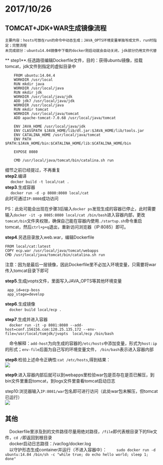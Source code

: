 # 2017/10/26 #
  ## TOMCAT+JDK+WAR生成镜像流程 ##  
    主要内容：hosts可放在run的命令中动态生成；JAVA_OPTS环境变量单独写成文件，run时指定；完整流程  
    未完成部分：ubuntu14.04镜像中下载的docker刚启动就会自动关闭，jdk部分仍用文件代替  


  ** step1**.任选路径编辑Dockerfile文件，目的：获得ubuntu镜像，挂载tomcat，jdk文件到指定的虚拟目录中  

        FROM ubuntu:14.04.4
		WORKDIR /usr/local
		RUN mkdir java
		WORKDIR /usr/local/java
		RUN mkdir jdk
		WORKDIR /usr/local/java/jdk
		ADD jdk7 /usr/local/java/jdk
		WORKDIR /usr/local/java
		RUN mkdir tomcat
		WORKDIR /usr/local/java/tomcat
		ADD apache-tomcat-7.0.68 /usr/local/java/tomcat
		
		ENV JAVA_HOME /usr/local/java/jdk
		ENV CLASSPATH $JAVA_HOME/lib/dt.jar:$JAVA_HOME/lib/tools.jar
		ENV CATALINA_HOME /usr/local/java/tomcat
		ENV PATH $PATH:$JAVA_HOME/bin:$CATALINA_HOME/lib:$CATALINA_HOME/bin
		
		EXPOSE 8080
		
		CMD /usr/local/java/tomcat/bin/catalina.sh run
		      
     
   细节之前已经提过，不再重复  
   **step2**.编译  
   &emsp; `docker build -t local/cat .`  
   **step3**.生成容器  
   &emsp; `docker run -d -p 8080:8080 local/cat`   
   此时可通过`IP:8080`成功访问  

   PS：此处可能会出现在步骤3后输入`docker ps`发现生成的容器已停止，此时需要输入`docker -it -p 8085:8080 local/cat /bin/bash`进入容器内部，更改`tomcat/bin`文件夹权限，确保自己能在容器内使用`./startup.sh`命令重启tomcat，然后`ctrl+p+q`退出，重新访问浏览器（IP:8085）即可。
   
   **step4**.另选目录放入web.war，编辑Dockerfile  
   
    FROM local/cat:latest
	COPY ecp.war /usr/local/java/tomcat/webapps
	CMD /usr/local/java/tomcat/bin/catalina.sh run

  注意：因为是最后一层镜像，因此Dockerfile里不必加入环境变量，只需要将war传入tomcat目录下即可

   **step5**.生成jvopts文件，里面写入JAVA_OPTS等其他环境变量

     app_id=ecp-boss
     app_stage=develop

   **step6**.生成镜像  
    &emsp;`docker build local/ecp .`  
   
   **step7**.生成并进入容器  
    &emsp;`docker run -it -p 8081:8080 --add-host=conf.156156.com:120.25.135.172 --env-file=/usr/local/tomjdk/jvopts  local/ecp /bin/bash`

   &emsp;命令解释：`add-host`为向生成的容器的`/etc/hosts`中添加变量，形式为`host:ip`的形式；`env-file`后面为自己写的环境变量文件， `/bin/bash`表示进入容器内部

   **step8**:检验上述命令正确性:`cat /etc/hosts`,得到结果：  
       ![](https://i.imgur.com/Q8ctaHu.png)

   **step9**:进入容器内部后就可以到webapps里检验war包是否存在是否已解压，到bin文件里重启tomcat，到logs文件里查看tomcat启动日志

   step10:浏览器输入`IP:8081/war`包名即可进行访问（此处war包未解压，但tomcat已运行）  
      ![](https://i.imgur.com/1o2WSC4.png)



## 其他 ##

  &emsp;Dockerfile里涉及到的文件路径尽量用绝对路径，`/file`即代表根目录下的file文件，`cd /`即返回到根目录    
      &emsp;docker启动日志路径：/var/log/docker.log  
  &emsp;以守护形态生成container并运行（不进入容器中）： 
   &emsp;&emsp;`sudo docker run -d ubuntu:14.04 /bin/sh -c "while true; do echo hello world; sleep 1; done"`